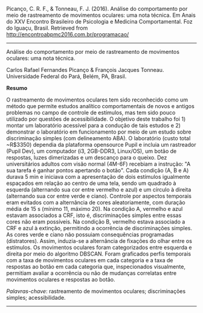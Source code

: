 Picanço, C. R. F., & Tonneau, F. J. (2016). Análise do comportamento por meio de rastreamento de movimentos oculares: uma nota técnica. Em Anais do XXV Encontro Brasileiro de Psicologia e Medicina Comportamental. Foz do Iguaçu, Brasil. Retrieved from http://encontroabpmc2016.com.br/programacao/
___

Análise do comportamento por meio de rastreamento de movimentos oculares: uma nota técnica.

Carlos Rafael Fernandes Picanço & François Jacques Tonneau.   
Universidade Federal do Pará, Belém, PA, Brasil.

**Resumo**

O rastreamento de movimentos oculares tem sido reconhecido como um método que permite estudos analítico comportamentais de novos e antigos problemas no campo de controle de estímulos, mas tem sido pouco utilizado por questões de acessibilidade. O objetivo deste trabalho foi 1) montar um laboratório acessível para a condução de tais estudos e 2) demonstrar o laboratório em funcionamento por meio de um estudo sobre discriminação simples (com delineamento ABA). O laboratório (custo total ~R$3350) dependia da plataforma opensource Pupil e incluia um rastreador (Pupil Dev), um computador (i3, 2GB-DDR3, Linux/OS), um botão de respostas, luzes dimerizadas e um descanço para o queixo. Dez universitários adultos com visão normal (4M-6F) recebiam a instrução: "A sua tarefa é ganhar pontos apertando o botão". Cada condição (A, B e A) durava 5 min e iniciava com a apresentação de dois estímulos igualmente espaçados em relação ao centro de uma tela, sendo um quadrado à esquerda (alternando sua cor entre vermelho e azul) e um círculo à direita (alternando sua cor entre verde e ciano). Controle por aspectos temporais eram evitados com a alternância de cores aleatoriamente, com duração média de 15 s (mínimo 11, máximo 20). Na condição A, vermelho e azul estavam associados a CRF, isto é, discriminações simples entre essas cores não eram possíveis. Na condição B, vermelho estava associado a CRF e azul à extinção, permitindo a ocorrência de discriminações simples. As cores verde e ciano não possuiam consequências programadas (distratores). Assim, induzia-se a alternância de fixações do olhar entre os estímulos. Os movimentos oculares foram categorizados entre esquerda e direita por meio do algoritmo DBSCAN. Foram graficados perfis temporais com a taxa de movimentos oculares em cada categoria e a taxa de respostas ao botão em cada categoria que, inspecionados visualmente, permitiam avaliar a ocorrência ou não de mudanças correlatas entre movimentos oculares e respostas ao botão.

*Palavras-chave*: rastreamento de movimentos oculares; discriminações simples; acessibilidade.

___
